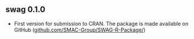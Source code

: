 ## swag 0.1.0

- First version for submission to CRAN. The package is made available on GitHub ([github.com/SMAC-Group/SWAG-R-Package/](https://github.com/SMAC-Group/SWAG-R-Package/))
